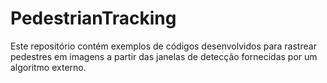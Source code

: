 # PedestrianTracking
Este repositório contém exemplos de códigos desenvolvidos para rastrear pedestres em imagens a partir das janelas de detecção fornecidas por um algoritmo externo.
